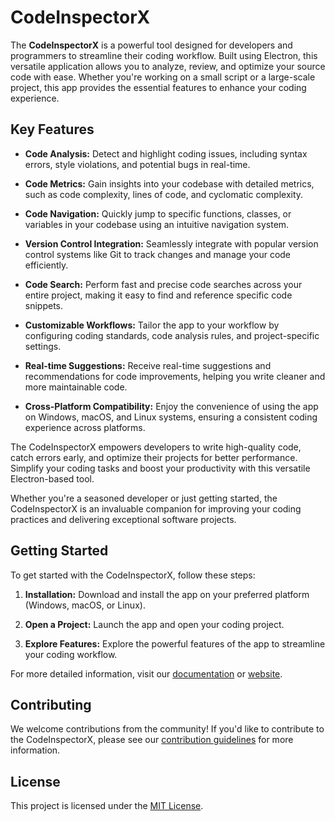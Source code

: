 # CodeInspectorX

The **CodeInspectorX** is a powerful tool designed for developers and programmers to streamline their coding workflow. Built using Electron, this versatile application allows you to analyze, review, and optimize your source code with ease. Whether you're working on a small script or a large-scale project, this app provides the essential features to enhance your coding experience.

## Key Features

- **Code Analysis:** Detect and highlight coding issues, including syntax errors, style violations, and potential bugs in real-time.

- **Code Metrics:** Gain insights into your codebase with detailed metrics, such as code complexity, lines of code, and cyclomatic complexity.

- **Code Navigation:** Quickly jump to specific functions, classes, or variables in your codebase using an intuitive navigation system.

- **Version Control Integration:** Seamlessly integrate with popular version control systems like Git to track changes and manage your code efficiently.

- **Code Search:** Perform fast and precise code searches across your entire project, making it easy to find and reference specific code snippets.

- **Customizable Workflows:** Tailor the app to your workflow by configuring coding standards, code analysis rules, and project-specific settings.

- **Real-time Suggestions:** Receive real-time suggestions and recommendations for code improvements, helping you write cleaner and more maintainable code.

- **Cross-Platform Compatibility:** Enjoy the convenience of using the app on Windows, macOS, and Linux systems, ensuring a consistent coding experience across platforms.

The CodeInspectorX empowers developers to write high-quality code, catch errors early, and optimize their projects for better performance. Simplify your coding tasks and boost your productivity with this versatile Electron-based tool.

Whether you're a seasoned developer or just getting started, the CodeInspectorX is an invaluable companion for improving your coding practices and delivering exceptional software projects.

## Getting Started

To get started with the CodeInspectorX, follow these steps:

1. **Installation:** Download and install the app on your preferred platform (Windows, macOS, or Linux).

2. **Open a Project:** Launch the app and open your coding project.

3. **Explore Features:** Explore the powerful features of the app to streamline your coding workflow.

For more detailed information, visit our [documentation](link-to-documentation) or [website](link-to-website).

## Contributing

We welcome contributions from the community! If you'd like to contribute to the CodeInspectorX, please see our [contribution guidelines](link-to-guidelines) for more information.

## License

This project is licensed under the [MIT License](LICENSE).
